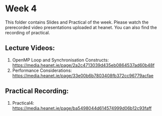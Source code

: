 # Week 4

This folder contains Slides and Practical of the week. Please watch the prerecorded video presentations uploaded at heanet. You can also find the recording of practical. 

Lecture Videos:
---------------
1. OpenMP Loop and Synchronisation Constructs: https://media.heanet.ie/page/2a2c4713039d435eb0864537ad60b48f
2. Performance Considerations: https://media.heanet.ie/page/33e00b6b7803408fb372cc96779acfae

Practical Recording:
-------------------
1. Practical4: https://media.heanet.ie/page/ba5498044d614574999d06b12c93faff  
